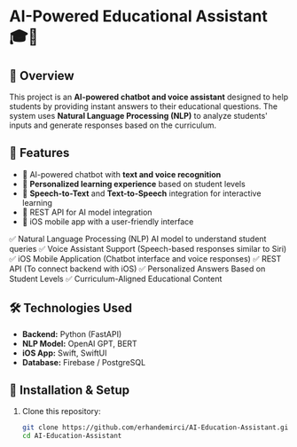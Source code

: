 # AI-Powered Educational Assistant 🎓🤖  

## 📌 Overview  
This project is an **AI-powered chatbot and voice assistant** designed to help students by providing instant answers to their educational questions. The system uses **Natural Language Processing (NLP)** to analyze students' inputs and generate responses based on the curriculum.  

## 🚀 Features  
- 🔹 AI-powered chatbot with **text and voice recognition**  
- 🔹 **Personalized learning experience** based on student levels  
- 🔹 **Speech-to-Text** and **Text-to-Speech** integration for interactive learning  
- 🔹 REST API for AI model integration  
- 🔹 iOS mobile app with a user-friendly interface




✅ Natural Language Processing (NLP) AI model to understand student queries
✅ Voice Assistant Support (Speech-based responses similar to Siri)
✅ iOS Mobile Application (Chatbot interface and voice responses)
✅ REST API (To connect backend with iOS)
✅ Personalized Answers Based on Student Levels
✅ Curriculum-Aligned Educational Content

## 🛠️ Technologies Used  
- **Backend:** Python (FastAPI)  
- **NLP Model:** OpenAI GPT, BERT  
- **iOS App:** Swift, SwiftUI  
- **Database:** Firebase / PostgreSQL  

## 🔧 Installation & Setup  
1. Clone this repository:  
   ```bash
   git clone https://github.com/erhandemirci/AI-Education-Assistant.git
   cd AI-Education-Assistant

